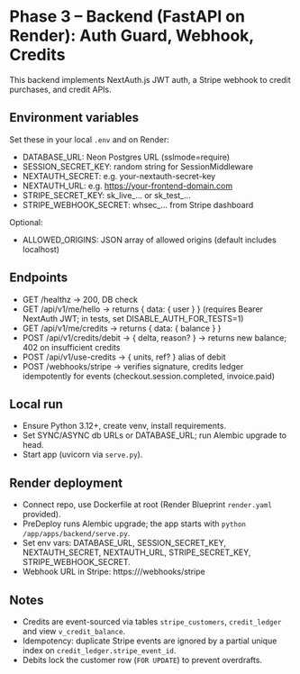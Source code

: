 # Phase 3 – Backend (FastAPI on Render): Auth Guard, Webhook, Credits

This backend implements NextAuth.js JWT auth, a Stripe webhook to credit purchases, and credit APIs.

## Environment variables

Set these in your local `.env` and on Render:

- DATABASE_URL: Neon Postgres URL (sslmode=require)
- SESSION_SECRET_KEY: random string for SessionMiddleware
- NEXTAUTH_SECRET: e.g. your-nextauth-secret-key
- NEXTAUTH_URL: e.g. https://your-frontend-domain.com
- STRIPE_SECRET_KEY: sk_live_... or sk_test_...
- STRIPE_WEBHOOK_SECRET: whsec_... from Stripe dashboard

Optional:
- ALLOWED_ORIGINS: JSON array of allowed origins (default includes localhost)

## Endpoints

- GET /healthz → 200, DB check
- GET /api/v1/me/hello → returns { data: { user } } (requires Bearer NextAuth JWT; in tests, set DISABLE_AUTH_FOR_TESTS=1)
- GET /api/v1/me/credits → returns { data: { balance } }
- POST /api/v1/credits/debit → { delta, reason? } → returns new balance; 402 on insufficient credits
- POST /api/v1/use-credits → { units, ref? } alias of debit
- POST /webhooks/stripe → verifies signature, credits ledger idempotently for events (checkout.session.completed, invoice.paid)

## Local run

- Ensure Python 3.12+, create venv, install requirements.
- Set SYNC/ASYNC db URLs or DATABASE_URL; run Alembic upgrade to head.
- Start app (uvicorn via `serve.py`).

## Render deployment

- Connect repo, use Dockerfile at root (Render Blueprint `render.yaml` provided).
- PreDeploy runs Alembic upgrade; the app starts with `python /app/apps/backend/serve.py`.
- Set env vars: DATABASE_URL, SESSION_SECRET_KEY, NEXTAUTH_SECRET, NEXTAUTH_URL, STRIPE_SECRET_KEY, STRIPE_WEBHOOK_SECRET.
- Webhook URL in Stripe: https://<render-service>/webhooks/stripe

## Notes

- Credits are event-sourced via tables `stripe_customers`, `credit_ledger` and view `v_credit_balance`.
- Idempotency: duplicate Stripe events are ignored by a partial unique index on `credit_ledger.stripe_event_id`.
- Debits lock the customer row (`FOR UPDATE`) to prevent overdrafts.
